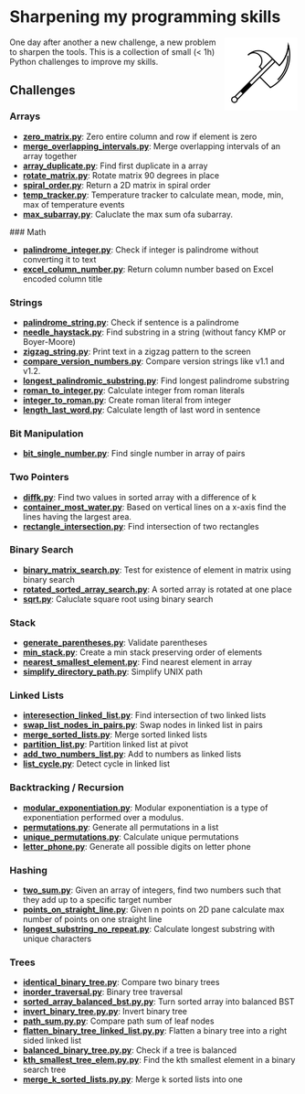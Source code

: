 # Sharpening my programming skills

<img align="right" alt="mbtoolbox" src="keep_tools_sharp.png" />

One day after another a new challenge, a new problem to sharpen
the tools. This is a collection of small (< 1h) Python challenges
to improve my skills.

## Challenges

### Arrays

- **[zero_matrix.py](challenges/zero_matrix.py)**: Zero entire column and row if element is zero
- **[merge_overlapping_intervals.py](challenges/merge_overlapping_intervals.py)**: Merge overlapping intervals of an array together
- **[array_duplicate.py](challenges/array_duplicate.py)**: Find first duplicate in a array
- **[rotate_matrix.py](challenges/rotate_matrix.py)**: Rotate matrix 90 degrees in place
- **[spiral_order.py](challenges/spiral_order.py)**: Return a 2D matrix in spiral order
- **[temp_tracker.py](challenges/temp_tracker.py)**: Temperature tracker to calculate mean, mode, min, max of temperature events
- **[max_subarray.py](challenges/max_subarray.py)**: Caluclate the max sum ofa subarray.

### Math

- **[palindrome_integer.py](challenges/palindrome_integer.py)**: Check if integer is palindrome without converting it to text
- **[excel_column_number.py](challenges/excel_column_number.py)**: Return column number based on Excel encoded column title

### Strings

- **[palindrome_string.py](challenges/palindrome_string.py)**: Check if sentence is a palindrome
- **[needle_haystack.py](challenges/needle_haystack.py)**: Find substring in a string (without fancy KMP or Boyer-Moore)
- **[zigzag_string.py](challenges/zigzag_string.py)**: Print text in a zigzag pattern to the screen
- **[compare_version_numbers.py](challenges/compare_version_numbers.py)**: Compare version strings like v1.1 and v1.2.
- **[longest_palindromic_substring.py](challenges/longest_palindromic_substring.py)**: Find longest palindrome substring
- **[roman_to_integer.py](challenges/roman_to_integer.py)**: Calculate integer from roman literals
- **[integer_to_roman.py](challenges/integer_to_roman.py)**: Create roman literal from integer
- **[length_last_word.py](challenges/length_last_word.py)**: Calculate length of last word in sentence

### Bit Manipulation

- **[bit_single_number.py](challenges/bit_single_number.py)**: Find single number in array of pairs

### Two Pointers

- **[diffk.py](challenges/diffk.py)**: Find two values in sorted array with a difference of k
- **[container_most_water.py](challenges/container_most_water.py)**: Based  on vertical lines on a x-axis find the lines having the largest area.
- **[rectangle_intersection.py](challenges/rectangle_intersection.py)**: Find intersection of two rectangles

### Binary Search

- **[binary_matrix_search.py](challenges/binary_matrix_search.py)**: Test for existence of element in matrix using binary search
- **[rotated_sorted_array_search.py](challenges/rotated_sorted_array_search.py)**: A sorted array is rotated at one place
- **[sqrt.py](challenges/sqrt.py)**: Caluclate square root using binary search

### Stack

- **[generate_parentheses.py](challenges/generate_parentheses.py)**: Validate parentheses
- **[min_stack.py](challenges/min_stack.py)**: Create a min stack preserving order of elements
- **[nearest_smallest_element.py](challenges/nearest_smallest_element.py)**: Find nearest element in array
- **[simplify_directory_path.py](challenges/simplify_directory_path.py)**: Simplify UNIX path

### Linked Lists

- **[interesection_linked_list.py](challenges/interesection_linked_list.py)**: Find intersection of two linked lists
- **[swap_list_nodes_in_pairs.py](challenges/swap_list_nodes_in_pairs.py)**: Swap nodes in linked list in pairs
- **[merge_sorted_lists.py](challenges/merge_sorted_lists.py)**: Merge sorted linked lists
- **[partition_list.py](challenges/partition_list.py)**: Partition linked list at pivot
- **[add_two_numbers_list.py](challenges/add_two_numbers_list.py)**: Add to numbers as linked lists
- **[list_cycle.py](challenges/list_cycle.py)**: Detect cycle in linked list

### Backtracking / Recursion

- **[modular_exponentiation.py](challenges/modular_exponentiation.py)**: Modular exponentiation is a type of exponentiation performed over a modulus.
- **[permutations.py](challenges/permutations.py)**: Generate all permutations in a list
- **[unique_permutations.py](challenges/unique_permutations.py)**: Calculate unique permutations
- **[letter_phone.py](challenges/letter_phone.py)**: Generate all possible digits on letter phone

### Hashing

- **[two_sum.py](challenges/two_sum.py)**: Given an array of integers, find two numbers such that they add up to a specific target number
- **[points_on_straight_line.py](challenges/points_on_straight_line.py)**: Given n points on 2D pane calculate max number of points on one straight line
- **[longest_substring_no_repeat.py](challenges/longest_substring_no_repeat.py)**: Calculate longest substring with unique characters

### Trees

- **[identical_binary_tree.py](challenges/identical_binary_tree.py)**: Compare two binary trees
- **[inorder_traversal.py](challenges/inorder_traversal.py)**: Binary tree traversal
- **[sorted_array_balanced_bst.py.py](challenges/sorted_array_balanced_bst.py.py)**: Turn sorted array into balanced BST
- **[invert_binary_tree.py.py](challenges/invert_binary_tree.py.py)**: Invert binary tree
- **[path_sum.py.py](challenges/path_sum.py.py)**: Compare path sum of leaf nodes
- **[flatten_binary_tree_linked_list.py.py](challenges/flatten_binary_tree_linked_list.py.py)**: Flatten a binary tree into a right sided linked list
- **[balanced_binary_tree.py.py](challenges/balanced_binary_tree.py.py)**: Check if a tree is balanced
- **[kth_smallest_tree_elem.py.py](challenges/kth_smallest_tree_elem.py.py)**: Find the kth smallest element in a binary search tree
- **[merge_k_sorted_lists.py.py](challenges/merge_k_sorted_lists.py.py)**: Merge k sorted lists into one
